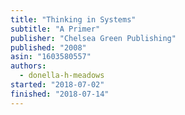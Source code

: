 ```yaml
---
title: "Thinking in Systems"
subtitle: "A Primer"
publisher: "Chelsea Green Publishing"
published: "2008"
asin: "1603580557"
authors:
  - donella-h-meadows
started: "2018-07-02"
finished: "2018-07-14"
---
```

